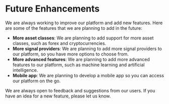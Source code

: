 # Future Enhancements

We are always working to improve our platform and add new features. Here are some of the features that we are planning to add in the future:

*   **More asset classes**: We are planning to add support for more asset classes, such as forex and cryptocurrencies.
*   **More signal providers**: We are planning to add more signal providers to our platform, so you have more options to choose from.
*   **More advanced features**: We are planning to add more advanced features to our platform, such as machine learning and artificial intelligence.
*   **Mobile app**: We are planning to develop a mobile app so you can access our platform on the go.

We are always open to feedback and suggestions from our users. If you have an idea for a new feature, please let us know.
